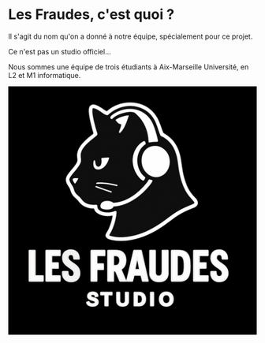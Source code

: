 # Les Fraudes, c'est quoi ?

Il s'agit du nom qu'on a donné à notre équipe, spécialement pour ce projet.

Ce n'est pas un studio officiel...

Nous sommes une équipe de trois étudiants à Aix-Marseille Université, en L2 et M1 informatique.

![fraudes image](./img/les_fraudes_pp.png)

